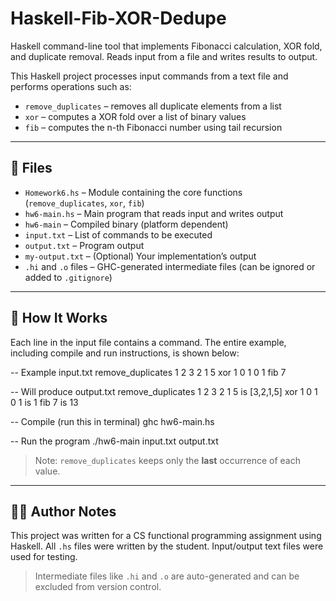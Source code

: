 # Haskell-Fib-XOR-Dedupe
Haskell command-line tool that implements Fibonacci calculation, XOR fold, and duplicate removal. Reads input from a file and writes results to output.

This Haskell project processes input commands from a text file and performs operations such as:

- `remove_duplicates` – removes all duplicate elements from a list
- `xor` – computes a XOR fold over a list of binary values
- `fib` – computes the n-th Fibonacci number using tail recursion

---

## 📁 Files

- `Homework6.hs` – Module containing the core functions (`remove_duplicates`, `xor`, `fib`)
- `hw6-main.hs` – Main program that reads input and writes output
- `hw6-main` – Compiled binary (platform dependent)
- `input.txt` – List of commands to be executed
- `output.txt` – Program output
- `my-output.txt` – (Optional) Your implementation’s output
- `.hi` and `.o` files – GHC-generated intermediate files (can be ignored or added to `.gitignore`)

---

## 🚀 How It Works

Each line in the input file contains a command. The entire example, including compile and run instructions, is shown below:

-- Example input.txt
remove_duplicates 1 2 3 2 1 5
xor 1 0 1 0 1
fib 7

-- Will produce output.txt
remove_duplicates 1 2 3 2 1 5 is [3,2,1,5]
xor 1 0 1 0 1 is 1
fib 7 is 13

-- Compile (run this in terminal)
ghc hw6-main.hs

-- Run the program
./hw6-main input.txt output.txt

> Note: `remove_duplicates` keeps only the **last** occurrence of each value.

---

## 🧑‍💻 Author Notes

This project was written for a CS functional programming assignment using Haskell. All `.hs` files were written by the student. Input/output text files were used for testing.

> Intermediate files like `.hi` and `.o` are auto-generated and can be excluded from version control.
